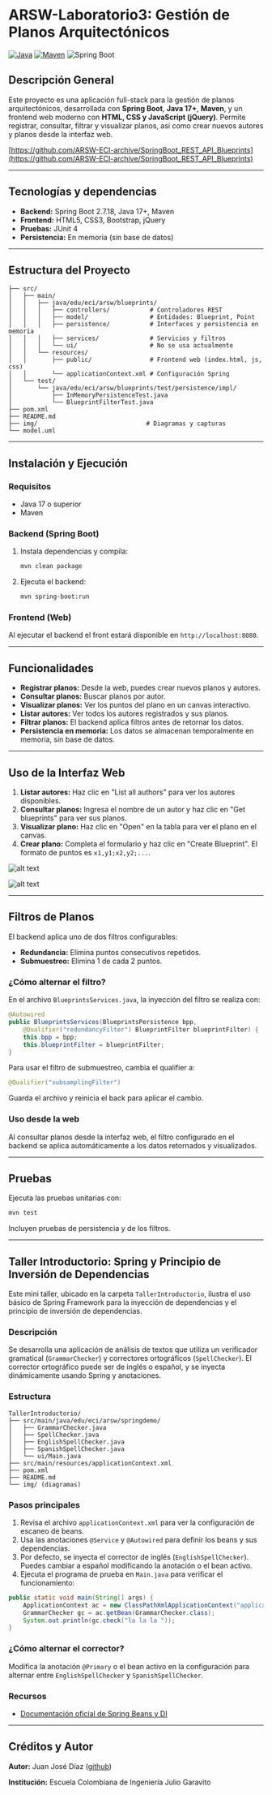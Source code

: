 # ARSW-Laboratorio3: Gestión de Planos Arquitectónicos

[![Java](https://img.shields.io/badge/Java-17%2B-blue.svg)](https://www.oracle.com/java/)
[![Maven](https://img.shields.io/badge/Maven-Build-brightgreen.svg)](https://maven.apache.org/)
![Spring Boot](https://img.shields.io/badge/Spring%20Boot-brightgreen.svg)


## Descripción General

Este proyecto es una aplicación full-stack para la gestión de planos arquitectónicos, desarrollada con **Spring Boot**, **Java 17+**, **Maven**, y un frontend web moderno con **HTML, CSS y JavaScript (jQuery)**. Permite registrar, consultar, filtrar y visualizar planos, así como crear nuevos autores y planos desde la interfaz web.

[https://github.com/ARSW-ECI-archive/SpringBoot_REST_API_Blueprints](https://github.com/ARSW-ECI-archive/SpringBoot_REST_API_Blueprints)

---

## Tecnologías y dependencias

- **Backend:** Spring Boot 2.7.18, Java 17+, Maven
- **Frontend:** HTML5, CSS3, Bootstrap, jQuery
- **Pruebas:** JUnit 4
- **Persistencia:** En memoria (sin base de datos)

---

## Estructura del Proyecto

```
├── src/
│   ├── main/
│   │   ├── java/edu/eci/arsw/blueprints/
│   │   │   ├── controllers/           # Controladores REST
│   │   │   ├── model/                 # Entidades: Blueprint, Point
│   │   │   ├── persistence/           # Interfaces y persistencia en memoria
│   │   │   ├── services/              # Servicios y filtros
│   │   │   └── ui/                    # No se usa actualmente
│   │   └── resources/
│   │       ├── public/                # Frontend web (index.html, js, css)
│   │       └── applicationContext.xml # Configuración Spring
│   └── test/
│       └── java/edu/eci/arsw/blueprints/test/persistence/impl/
│           ├── InMemoryPersistenceTest.java
│           └── BlueprintFilterTest.java
├── pom.xml
├── README.md
├── img/                              # Diagramas y capturas
└── model.uml
```

---

## Instalación y Ejecución

### Requisitos
- Java 17 o superior
- Maven

### Backend (Spring Boot)
1. Instala dependencias y compila:
	```bash
	mvn clean package
	```
2. Ejecuta el backend:
	```bash
	mvn spring-boot:run
	```

### Frontend (Web)

Al ejecutar el backend el front estará disponible en `http://localhost:8080`.

---

## Funcionalidades

- **Registrar planos:** Desde la web, puedes crear nuevos planos y autores.
- **Consultar planos:** Buscar planos por autor.
- **Visualizar planos:** Ver los puntos del plano en un canvas interactivo.
- **Listar autores:** Ver todos los autores registrados y sus planos.
- **Filtrar planos:** El backend aplica filtros antes de retornar los datos.
- **Persistencia en memoria:** Los datos se almacenan temporalmente en memoria, sin base de datos.

---


## Uso de la Interfaz Web

1. **Listar autores:** Haz clic en "List all authors" para ver los autores disponibles.
2. **Consultar planos:** Ingresa el nombre de un autor y haz clic en "Get blueprints" para ver sus planos.
3. **Visualizar plano:** Haz clic en "Open" en la tabla para ver el plano en el canvas.
4. **Crear plano:** Completa el formulario y haz clic en "Create Blueprint". El formato de puntos es `x1,y1;x2,y2;...`.


![alt text](/img/image.png)

![alt text](/img/image-1.png)

---


## Filtros de Planos

El backend aplica uno de dos filtros configurables:
- **Redundancia:** Elimina puntos consecutivos repetidos.
- **Submuestreo:** Elimina 1 de cada 2 puntos.

### ¿Cómo alternar el filtro?
En el archivo `BlueprintsServices.java`, la inyección del filtro se realiza con:
```java
@Autowired
public BlueprintsServices(BlueprintsPersistence bpp,
	@Qualifier("redundancyFilter") BlueprintFilter blueprintFilter) {
	this.bpp = bpp;
	this.blueprintFilter = blueprintFilter;
}
```
Para usar el filtro de submuestreo, cambia el qualifier a:
```java
@Qualifier("subsamplingFilter")
```
Guarda el archivo y reinicia el back para aplicar el cambio.

### Uso desde la web
Al consultar planos desde la interfaz web, el filtro configurado en el backend se aplica automáticamente a los datos retornados y visualizados.

---

## Pruebas

Ejecuta las pruebas unitarias con:
```bash
mvn test
```
Incluyen pruebas de persistencia y de los filtros.

---



## Taller Introductorio: Spring y Principio de Inversión de Dependencias

Este mini taller, ubicado en la carpeta `TallerIntroductorio`, ilustra el uso básico de Spring Framework para la inyección de dependencias y el principio de inversión de dependencias.

### Descripción

Se desarrolla una aplicación de análisis de textos que utiliza un verificador gramatical (`GrammarChecker`) y correctores ortográficos (`SpellChecker`). El corrector ortográfico puede ser de inglés o español, y se inyecta dinámicamente usando Spring y anotaciones.

### Estructura

```
TallerIntroductorio/
├── src/main/java/edu/eci/arsw/springdemo/
│   ├── GrammarChecker.java
│   ├── SpellChecker.java
│   ├── EnglishSpellChecker.java
│   ├── SpanishSpellChecker.java
│   └── ui/Main.java
├── src/main/resources/applicationContext.xml
├── pom.xml
├── README.md
└── img/ (diagramas)
```

### Pasos principales

1. Revisa el archivo `applicationContext.xml` para ver la configuración de escaneo de beans.
2. Usa las anotaciones `@Service` y `@Autowired` para definir los beans y sus dependencias.
3. Por defecto, se inyecta el corrector de inglés (`EnglishSpellChecker`). Puedes cambiar a español modificando la anotación o el bean activo.
4. Ejecuta el programa de prueba en `Main.java` para verificar el funcionamiento:

```java
public static void main(String[] args) {
	ApplicationContext ac = new ClassPathXmlApplicationContext("applicationContext.xml");
	GrammarChecker gc = ac.getBean(GrammarChecker.class);
	System.out.println(gc.check("la la la "));
}
```

### ¿Cómo alternar el corrector?

Modifica la anotación `@Primary` o el bean activo en la configuración para alternar entre `EnglishSpellChecker` y `SpanishSpellChecker`.

### Recursos
- [Documentación oficial de Spring Beans y DI](https://docs.spring.io/spring-boot/docs/current/reference/html/using-boot-spring-beans-and-dependency-injection.html)

---


## Créditos y Autor

**Autor:** Juan José Díaz ([github](https://github.com/Juan-Jose-D))

**Institución:** Escuela Colombiana de Ingeniería Julio Garavito

